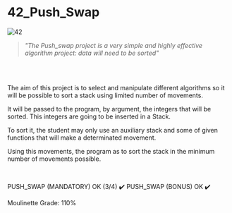 # 42_Push_Swap

![42](https://user-images.githubusercontent.com/76601369/110706242-77158d00-81ef-11eb-8085-5da6f0988553.jpg)
</br>
> *"The Push_swap project is a very simple and highly effective algorithm project: data will need to be sorted"*
</br>
</br>
<p> The aim of this project is to select and manipulate different algorithms so it will be possible to sort a stack using limited number of movements. </br></p>
<p> It will be passed to the program, by argument, the integers that will be sorted. This integers are going to be inserted in a Stack. </br></p>
<p> To sort it, the student may only use an auxiliary stack and some of given functions that will make a determinated movement. </br></p>
<p> Using this movements, the program as to sort the stack in the minimum number of movements possible.</br></p>
</br>
<p> PUSH_SWAP (MANDATORY) OK (3/4) ✔️ PUSH_SWAP (BONUS) OK ✔️</p>
<p> Moulinette Grade: 110% </p>
